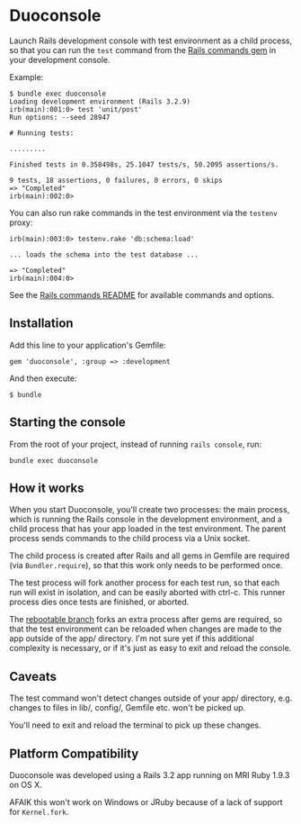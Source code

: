 Duoconsole
==========

Launch Rails development console with test environment as a child process, so that you can run the `test` command from the [Rails commands gem](https://github.com/rails/commands) in your development console.

Example:

    $ bundle exec duoconsole
    Loading development environment (Rails 3.2.9)
    irb(main):001:0> test 'unit/post'
    Run options: --seed 28947

    # Running tests:

    .........

    Finished tests in 0.358498s, 25.1047 tests/s, 50.2095 assertions/s.

    9 tests, 18 assertions, 0 failures, 0 errors, 0 skips
    => "Completed"
    irb(main):002:0>


You can also run rake commands in the test environment via the `testenv` proxy:

    irb(main):003:0> testenv.rake 'db:schema:load'

    ... loads the schema into the test database ...

    => "Completed"
    irb(main):004:0>

See the [Rails commands README](https://github.com/rails/commands/blob/master/README.md) for available commands and options.


Installation
------------

Add this line to your application's Gemfile:

    gem 'duoconsole', :group => :development

And then execute:

    $ bundle


Starting the console
--------------------
From the root of your project, instead of running `rails console`, run:

    bundle exec duoconsole


How it works
------------

When you start Duoconsole, you'll create two processes: the main process, which is running the Rails console in the development environment, and a child process that has your app loaded in the test environment. The parent process sends commands to the child process via a Unix socket.

The child process is created after Rails and all gems in Gemfile are required (via `Bundler.require`), so that this work only needs to be performed once.

The test process will fork another process for each test run, so that each run will exist in isolation, and can be easily aborted with ctrl-c. This runner process dies once tests are finished, or aborted.

The [rebootable branch](https://github.com/gbuesing/duoconsole/tree/rebootable) forks an extra process after gems are required, so that the test environment can be reloaded when changes are made to the app outside of the app/ directory. I'm not sure yet if this additional complexity is necessary, or if it's just as easy to exit and reload the console.


Caveats
-------
The test command won't detect changes outside of your app/ directory, e.g. changes to files in lib/, config/, Gemfile etc. won't be picked up.

You'll need to exit and reload the terminal to pick up these changes.


Platform Compatibility
----------------------
Duoconsole was developed using a Rails 3.2 app running on MRI Ruby 1.9.3 on OS X.

AFAIK this won't work on Windows or JRuby because of a lack of support for `Kernel.fork`.


